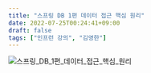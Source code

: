 ```yaml
---
title: "스프링 DB 1편 데이터 접근 핵심 원리"
date: 2022-07-25T00:24:41+09:00
draft: false
tags: ["인프런 강의", "김영한"]
---
```


![스프링_DB_1편_데이터_접근_핵심_원리](/img/improments/스프링_DB_1편_데이터_접근_핵심_원리.png)